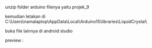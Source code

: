 unzip folder arduino filenya yaitu projek_9


kemudian letakan di C:\Users\namalaptop\AppData\Local\Arduino15\libraries\LiquidCrystal\


buka file lainnya di android studio

preview :
